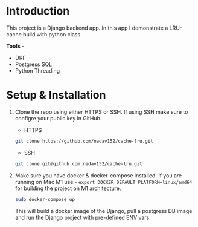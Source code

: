 # Introduction
This project is a Django backend app. In this app I demonstrate a LRU-cache build with python class.

**Tools** -

- DRF
- Postgress SQL
- Python Threading

# Setup & Installation

1. Clone the repo using either HTTPS or SSH. If using SSH make sure to configre your public key in GitHub.

    * HTTPS
    ``` sh
    git clone https://github.com/nadav152/cache-lru.git
    ```
    * SSH
   ``` sh
   git clone git@github.com:nadav152/cache-lru.git
   ```

2. Make sure you have docker & docker-compose installed. 
   If you are running on Mac M1 use - `export DOCKER_DEFAULT_PLATFORM=linux/amd64` for building the project on M1 architecture.
   ``` sh
   sudo docker-compose up
   ```
   This will build a docker image of the Django, pull a postgress DB image and run the Django project with pre-defined ENV vars.
